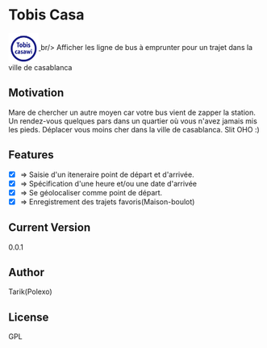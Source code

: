 
# Tobis Casa
<a href="https://aimeos.org/">
    <img src="src/assets/logo.png" alt="Tobis casawi" title="Tobis" align="center" height="60" />
</a>
br/>
Afficher les ligne de bus à emprunter pour un trajet dans la ville de casablanca

## Motivation

Mare de chercher un autre moyen car votre bus vient de zapper la station.
Un rendez-vous quelques pars dans un quartier où vous n'avez jamais mis les pieds.
Déplacer vous moins cher dans la ville de casablanca. Slit OHO :)

## Features
- [x] => Saisie d'un iteneraire point de départ et d'arrivée.
- [x] => Spécification d'une heure et/ou une date d'arrivée
- [x] => Se géolocaliser comme point de départ.
- [x] => Enregistrement des trajets favoris(Maison-boulot)

## Current Version
0.0.1

## Author
Tarik(Polexo)

## License
GPL

        
